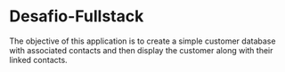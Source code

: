# Desafio-Fullstack
The objective of this application is to create a simple customer database with associated contacts and then display the customer along with their linked contacts.

